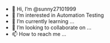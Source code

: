 - 👋 Hi, I’m @sunny27101999
- 👀 I’m interested in Automation Testing
- 🌱 I’m currently learning ...
- 💞️ I’m looking to collaborate on ...
- 📫 How to reach me ...

<!---
sunny27101999/sunny27101999 is a ✨ special ✨ repository because its `README.md` (this file) appears on your GitHub profile.
You can click the Preview link to take a look at your changes.
--->
